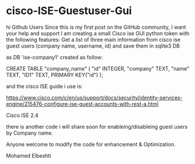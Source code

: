 # cisco-ISE-Guestuser-Gui
hi Github Users
Since this is my first post on the GitHub community, I want your help and support
I am creating a small Cisco ise GUI python token with the following features:
Get a list of three main information from cisco ise guest users (company name, username, id) and save them in sqlite3 DB


as DB 'ise-company1'  created as follow:

CREATE TABLE "company_name" (
	"id"	INTEGER,
	"company"	TEXT,
	"name"	TEXT,
	"ID1"	TEXT,
	PRIMARY KEY("id")
);


and the cisco ISE guide i use is:


https://www.cisco.com/c/en/us/support/docs/security/identity-services-engine/215476-configure-ise-guest-accounts-with-rest-a.html 

Cisco ISE 2.4


there is another code i will share soon for enableing/disableing guest users by Company name.

Anyone welcome to modify the code for enhancement & Optimization.

Mohamed Elbeshti

